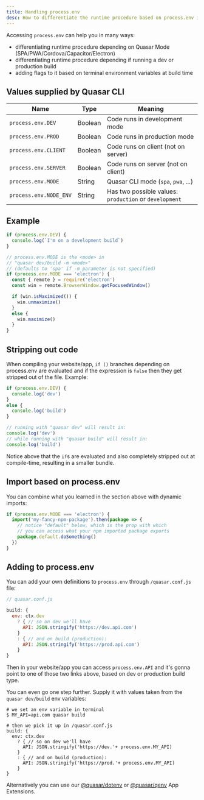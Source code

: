 ```yaml
---
title: Handling process.env
desc: How to differentiate the runtime procedure based on process.env in a Quasar app.
---
```


Accessing `process.env` can help you in many ways:
  * differentiating runtime procedure depending on Quasar Mode (SPA/PWA/Cordova/Capacitor/Electron)
  * differentiating runtime procedure depending if running a dev or production build
  * adding flags to it based on terminal environment variables at build time

## Values supplied by Quasar CLI

| Name | Type | Meaning |
| --- | --- | --- |
| `process.env.DEV` | Boolean | Code runs in development mode |
| `process.env.PROD` | Boolean | Code runs in production mode |
| `process.env.CLIENT` | Boolean | Code runs on client (not on server) |
| `process.env.SERVER` | Boolean | Code runs on server (not on client) |
| `process.env.MODE` | String | Quasar CLI mode (`spa`, `pwa`, ...) |
| `process.env.NODE_ENV` | String | Has two possible values: `production` or `development` |

## Example

```js
if (process.env.DEV) {
  console.log(`I'm on a development build`)
}

// process.env.MODE is the <mode> in
// "quasar dev/build -m <mode>"
// (defaults to 'spa' if -m parameter is not specified)
if (process.env.MODE === 'electron') {
  const { remote } = require('electron')
  const win = remote.BrowserWindow.getFocusedWindow()

  if (win.isMaximized()) {
    win.unmaximize()
  }
  else {
    win.maximize()
  }
}
```

## Stripping out code

When compiling your website/app, `if ()` branches depending on process.env are evaluated and if the expression is `false` then they get stripped out of the file. Example:

```js
if (process.env.DEV) {
  console.log('dev')
}
else {
  console.log('build')
}

// running with "quasar dev" will result in:
console.log('dev')
// while running with "quasar build" will result in:
console.log('build')
```

Notice above that the `if`s are evaluated and also completely stripped out at compile-time, resulting in a smaller bundle.

## Import based on process.env

You can combine what you learned in the section above with dynamic imports:

```js
if (process.env.MODE === 'electron') {
  import('my-fancy-npm-package').then(package => {
    // notice "default" below, which is the prop with which
    // you can access what your npm imported package exports
    package.default.doSomething()
  })
}
```

## Adding to process.env

You can add your own definitions to `process.env` through `/quasar.conf.js` file:

```js
// quasar.conf.js

build: {
  env: ctx.dev
    ? { // so on dev we'll have
      API: JSON.stringify('https://dev.api.com')
    }
    : { // and on build (production):
      API: JSON.stringify('https://prod.api.com')
    }
}
```
Then in your website/app you can access `process.env.API` and it's gonna point to one of those two links above, based on dev or production build type.

You can even go one step further. Supply it with values taken from the `quasar dev/build` env variables:
```
# we set an env variable in terminal
$ MY_API=api.com quasar build

# then we pick it up in /quasar.conf.js
build: {
  env: ctx.dev
    ? { // so on dev we'll have
      API: JSON.stringify('https://dev.'+ process.env.MY_API)
    }
    : { // and on build (production):
      API: JSON.stringify('https://prod.'+ process.env.MY_API)
    }
}
```

Alternatively you can use our [@quasar/dotenv](https://github.com/quasarframework/app-extension-dotenv) or [@quasar/qenv](https://github.com/quasarframework/app-extension-qenv) App Extensions.
